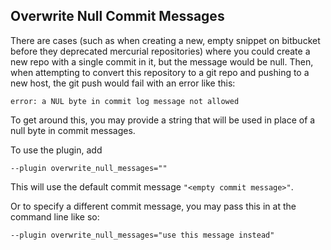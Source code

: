 ## Overwrite Null Commit Messages

There are cases (such as when creating a new, empty snippet on bitbucket
before they deprecated mercurial repositories) where you could create a
new repo with a single commit in it, but the message would be null.  Then,
when attempting to convert this repository to a git repo and pushing to 
a new host, the git push would fail with an error like this:

    error: a NUL byte in commit log message not allowed

To get around this, you may provide a string that will be used in place of
a null byte in commit messages.

To use the plugin, add

    --plugin overwrite_null_messages=""

This will use the default commit message `"<empty commit message>"`.

Or to specify a different commit message, you may pass this in at the
command line like so:

    --plugin overwrite_null_messages="use this message instead"
